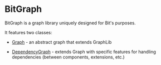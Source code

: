 
# BitGraph

BitGraph is a graph library uniquely designed for Bit's purposes.

It features two classes: 

* [Graph](src/abstract-graph/README.md) - an abstract graph that extends GraphLib

* [DependencyGraph](src/dependency-graph/README.md) - extends Graph with specific features for handling dependencies (between components, extensions, etc.)

